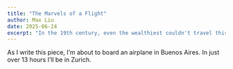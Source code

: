 ```yaml
---
title: "The Marvels of a Flight"
author: Max Liu
date: 2025-06-24
excerpt: "In the 19th century, even the wealthiest couldn't travel this fast. Now we can all do it."
---
```


As I write this piece, I’m about to board an airplane in Buenos Aires. In just over 13 hours I’ll be in Zurich.
